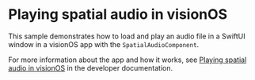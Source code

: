 # Playing spatial audio in visionOS

This sample demonstrates how to load and play an audio file in a SwiftUI window in a visionOS app 
with the `SpatialAudioComponent`.

For more information about the app and how it works, see [Playing spatial audio in visionOS][link-to-sample] in the developer documentation.

[link-to-sample]: https://developer.apple.com/documentation/realitykit/playing-spatial-audio-in-visionos
